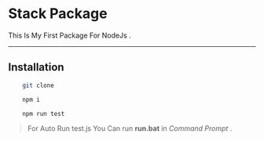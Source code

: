 # Stack Package
This Is My First Package For NodeJs .

---

## Installation

``` bash
    git clone 

    npm i 

    npm run test
```
> For Auto Run test.js You Can run **run.bat** in *Command Prompt* .

